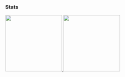 ### Stats
<div>
<a href="https://github.com/matheusfreitasmv">
<img loading="lazy" height="180em" src="https://github-readme-stats.vercel.app/api/top-langs/?username=matheusfreitasmv&layout=compact&langs_count=7&theme=dracula"/>
<img loading="lazy" height="180em" src="https://github-readme-stats.vercel.app/api?username=matheusfreitasmv&show_icons=true&theme=dracula&include_all_commits=true&count_private=true"/>
</div>
